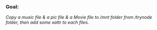 ### Goal:
*Copy a music file & a pic file & a Movie file to /mnt folder from /trynode folder, then add some xattr to each files.*

